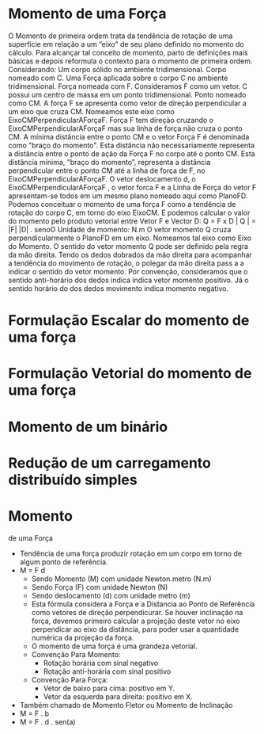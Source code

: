 # Momento de uma Força

O Momento de primeira ordem trata da tendência de rotação de uma superfície em relação a um “eixo" de seu plano definido no momento do cálculo. Para alcançar tal conceito de momento, parto de definições mais básicas e depois reformula o contexto para o momento de primeira ordem.
Considerando:
Um corpo sólido no ambiente tridimensional. Corpo nomeado com C.
Uma Força aplicada sobre o corpo C no ambiente tridimensional. Força nomeada com F. Consideramos F como um vetor.
C possui um centro de massa em um ponto tridimensional. Ponto nomeado como CM.
A força F se apresenta como vetor de direção perpendicular a um eixo que cruza CM. Nomeamos este eixo como EixoCMPerpendicularAForçaF.
Força F tem direção cruzando o EixoCMPerpendicularAForçaF mas sua linha de força não cruza o ponto CM.
A mínima distância entre o ponto CM e o vetor Força F é denominada como "braço do momento". Esta distância não necessariamente representa a distância entre o ponto de ação da Força F no corpo até o ponto CM. Esta distância mínima, "braço do momento”, representa a distância perpendicular entre o ponto CM até a linha de força de F, no EixoCMPerpendicularAForçaF.
O vetor deslocamento d,  o EixoCMPerpendicularAForçaF , o vetor forca F e a Linha de Força do vetor F apresentam-se todos em um mesmo plano nomeado aqui como PlanoFD.
Podemos conceituar o momento de uma força F como a tendência de rotação do corpo C, em torno do eixo EixoCM. E podemos calcular o valor do momento pelo produto vetorial entre Vetor F e Vector D:
Q =  F x D
| Q | = |F| |D| . senoO
Unidade de momento: N.m
O vetor momento Q cruza perpendicularmente o PlanoFD em um eixo. Nomeamos tal eixo como Eixo do Momento.
O sentido do vetor momento Q pode ser definido pela regra da mão direita. Tendo os dedos dobrados da mão direita para acompanhar a tendência do movimento de rotação, o polegar da mão direita pass a a indicar o sentido do vetor momento.
Por convenção, consideramos que o sentido anti-horário dos dedos indica indica vetor momento positivo. Já o sentido horário do dos dedos movimento indica momento negativo.

# Formulação Escalar do momento de uma força

# Formulação Vetorial do momento de uma força

# Momento de um binário

# Redução de um carregamento distribuído simples

#  Momento 
de uma Força
- Tendência de uma força produzir rotação em um corpo em torno de algum ponto de referência.
- M = F d
    - Sendo Momento (M) com unidade Newton.metro (N.m)
    - Sendo Força (F) com unidade Newton (N)
    - Sendo deslocamento (d) com unidade metro (m)
    - Esta fórmula considera a Força e a Distancia ao Ponto de Referência como vetores de direção perpendicurar. Se houver inclinação na força, devemos primeiro calcular a projeção deste vetor no eixo perpendicar ao eixo da distância, para poder usar a quantidade numérica da projeção da força.
    - O momento de uma força é uma grandeza vetorial.
    - Convenção Para Momento:
        - Rotação horária com sinal negativo
        - Rotação anti-horária com sinal positivo
    - Convenção Para Força:
        - Vetor de baixo para cima: positivo em Y.
        - Vetor da esquerda para direita: positivo em X.
- Também chamado de Momento Fletor ou Momento de Inclinação
- M = F . b
- M = F . d . sen(a)